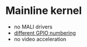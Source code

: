 # Mainline kernel

- no MALI drivers
- [different GPIO numbering](http://linux-sunxi.org/GPIO)
- no video acceleration